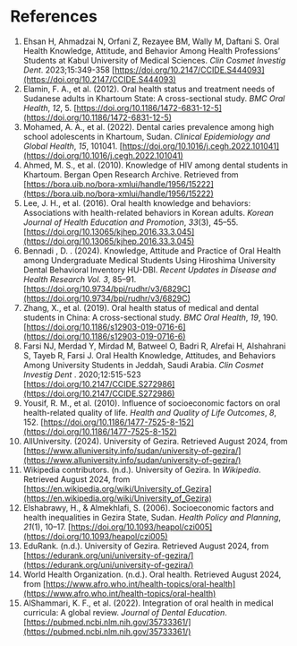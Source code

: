 <!-- markdownlint-disable MD013 -->
# References

1. Ehsan H, Ahmadzai N, Orfani Z, Rezayee BM, Wally M, Daftani S. Oral Health Knowledge, Attitude, and Behavior Among Health Professions’ Students at Kabul University of Medical Sciences.  _Clin Cosmet Investig Dent_. 2023;15:349-358  [https://doi.org/10.2147/CCIDE.S444093](https://doi.org/10.2147/CCIDE.S444093)
2. Elamin, F. A., et al. (2012). Oral health status and treatment needs of Sudanese adults in Khartoum State: A cross-sectional study. _BMC Oral Health_, _12_, 5. [https://doi.org/10.1186/1472-6831-12-5](https://doi.org/10.1186/1472-6831-12-5)
3. Mohamed, A. A., et al. (2022). Dental caries prevalence among high school adolescents in Khartoum, Sudan. _Clinical Epidemiology and Global Health_, _15_, 101041. [https://doi.org/10.1016/j.cegh.2022.101041](https://doi.org/10.1016/j.cegh.2022.101041)
4. Ahmed, M. S., et al. (2010). Knowledge of HIV among dental students in Khartoum. Bergan Open Research Archive. Retrieved from [https://bora.uib.no/bora-xmlui/handle/1956/15222](https://bora.uib.no/bora-xmlui/handle/1956/15222)
5. Lee, J. H., et al. (2016). Oral health knowledge and behaviors: Associations with health-related behaviors in Korean adults. _Korean Journal of Health Education and Promotion_, _33_(3), 45–55. [https://doi.org/10.13065/kjhep.2016.33.3.045](https://doi.org/10.13065/kjhep.2016.33.3.045)
6. Bennadi , D. . (2024). Knowledge, Attitude and Practice of Oral Health among Undergraduate Medical Students Using Hiroshima University Dental Behavioral Inventory HU-DBI. _Recent Updates in Disease and Health Research Vol. 3_, 85–91.  [https://doi.org/10.9734/bpi/rudhr/v3/6829C](https://doi.org/10.9734/bpi/rudhr/v3/6829C)
7. Zhang, X., et al. (2019). Oral health status of medical and dental students in China: A cross-sectional study. _BMC Oral Health_, _19_, 190. [https://doi.org/10.1186/s12903-019-0716-6](https://doi.org/10.1186/s12903-019-0716-6)
8. Farsi NJ, Merdad Y, Mirdad M, Batweel O, Badri R, Alrefai H, Alshahrani S, Tayeb R, Farsi J. Oral Health Knowledge, Attitudes, and Behaviors Among University Students in Jeddah, Saudi Arabia.  _Clin Cosmet Investig Dent_  . 2020;12:515-523  [https://doi.org/10.2147/CCIDE.S272986](https://doi.org/10.2147/CCIDE.S272986)
9. Yousif, R. M., et al. (2010). Influence of socioeconomic factors on oral health-related quality of life. _Health and Quality of Life Outcomes_, _8_, 152. [https://doi.org/10.1186/1477-7525-8-152](https://doi.org/10.1186/1477-7525-8-152)
10. AllUniversity. (2024). University of Gezira. Retrieved August 2024, from [https://www.alluniversity.info/sudan/university-of-gezira/](https://www.alluniversity.info/sudan/university-of-gezira/)
11. Wikipedia contributors. (n.d.). University of Gezira. In _Wikipedia_. Retrieved August 2024, from [https://en.wikipedia.org/wiki/University_of_Gezira](https://en.wikipedia.org/wiki/University_of_Gezira)
12. Elshabrawy, H., & Almekhlafi, S. (2006). Socioeconomic factors and health inequalities in Gezira State, Sudan. _Health Policy and Planning_, _21_(1), 10–17. [https://doi.org/10.1093/heapol/czi005](https://doi.org/10.1093/heapol/czi005)
13. EduRank. (n.d.). University of Gezira. Retrieved August 2024, from [https://edurank.org/uni/university-of-gezira/](https://edurank.org/uni/university-of-gezira/)
14. World Health Organization. (n.d.). Oral health. Retrieved August 2024, from [https://www.afro.who.int/health-topics/oral-health](https://www.afro.who.int/health-topics/oral-health)
15. AlShammari, K. F., et al. (2022). Integration of oral health in medical curricula: A global review. _Journal of Dental Education_. [https://pubmed.ncbi.nlm.nih.gov/35733361/](https://pubmed.ncbi.nlm.nih.gov/35733361/)

